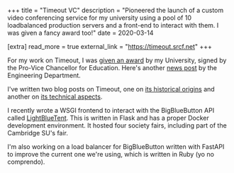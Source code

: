 +++
title = "Timeout VC"
description = "Pioneered the launch of a custom video conferencing service for my university using a pool of 10 loadbalanced production servers and a front-end to interact with them. I was given a fancy award too!"
date = 2020-03-14

[extra]
read_more = true
external_link = "https://timeout.srcf.net"
+++

For my work on Timeout, I was [given an award](https://www.cctl.cam.ac.uk/oscea/winners-2020/edwin-matias) by my University, signed by the Pro-Vice Chancellor for Education. Here's another [news post](http://www.eng.cam.ac.uk/news/engineering-undergraduates-achievements-recognised-university-awards) by the Engineering Department.

I've written two blog posts on Timeout, one on [its historical origins](https://blog.srcf.net/posts/timeout/) and another on [its technical aspects](https://blog.srcf.net/posts/timeout-diy/).

I recently wrote a WSGI frontend to interact with the BigBlueButton API called [LightBlueTent](https://github.com/SRCF/lightbluetent/). This is written in Flask and has a proper Docker development environment. It hosted four society fairs, including part of the Cambridge SU's fair.

I'm also working on a load balancer for BigBlueButton written with FastAPI to improve the current one we're using, which is written in Ruby (yo no comprendo).
